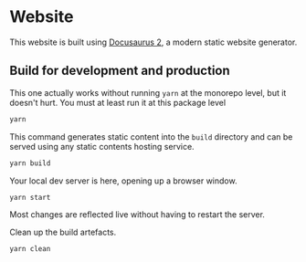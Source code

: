 # Website

This website is built using [Docusaurus 2](https://docusaurus.io/), a modern static website generator.

## Build for development and production

This one actually works without running `yarn` at the monorepo level, but it doesn't hurt. You must at least run it at this package level

``` sh
yarn
```

This command generates static content into the `build` directory and can be served using any static contents hosting service.
``` sh
yarn build
```

Your local dev server is here, opening up a browser window. 
``` sh
yarn start
```

Most changes are reflected live without having to restart the server.

Clean up the build artefacts. 
``` sh
yarn clean
```
